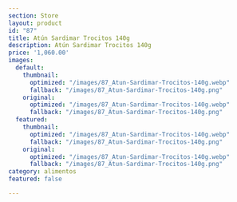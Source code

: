```yaml
---
section: Store
layout: product
id: "87"
title: Atún Sardimar Trocitos 140g
description: Atún Sardimar Trocitos 140g
price: '1,060.00'
images:
  default:
    thumbnail:
      optimized: "/images/87_Atun-Sardimar-Trocitos-140g.webp"
      fallback: "/images/87_Atun-Sardimar-Trocitos-140g.png"
    original:
      optimized: "/images/87_Atun-Sardimar-Trocitos-140g.webp"
      fallback: "/images/87_Atun-Sardimar-Trocitos-140g.png"
  featured:
    thumbnail:
      optimized: "/images/87_Atun-Sardimar-Trocitos-140g.webp"
      fallback: "/images/87_Atun-Sardimar-Trocitos-140g.png"
    original:
      optimized: "/images/87_Atun-Sardimar-Trocitos-140g.webp"
      fallback: "/images/87_Atun-Sardimar-Trocitos-140g.png"
category: alimentos
featured: false

---
```

